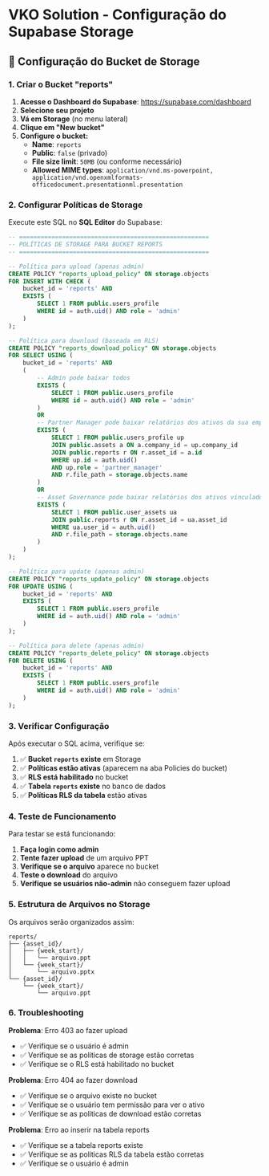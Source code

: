 # VKO Solution - Configuração do Supabase Storage

## 📁 Configuração do Bucket de Storage

### 1. Criar o Bucket "reports"

1. **Acesse o Dashboard do Supabase**: https://supabase.com/dashboard
2. **Selecione seu projeto**
3. **Vá em Storage** (no menu lateral)
4. **Clique em "New bucket"**
5. **Configure o bucket:**
   - **Name**: `reports`
   - **Public**: `false` (privado)
   - **File size limit**: `50MB` (ou conforme necessário)
   - **Allowed MIME types**: `application/vnd.ms-powerpoint, application/vnd.openxmlformats-officedocument.presentationml.presentation`

### 2. Configurar Políticas de Storage

Execute este SQL no **SQL Editor** do Supabase:

```sql
-- =====================================================
-- POLÍTICAS DE STORAGE PARA BUCKET REPORTS
-- =====================================================

-- Política para upload (apenas admin)
CREATE POLICY "reports_upload_policy" ON storage.objects
FOR INSERT WITH CHECK (
    bucket_id = 'reports' AND
    EXISTS (
        SELECT 1 FROM public.users_profile 
        WHERE id = auth.uid() AND role = 'admin'
    )
);

-- Política para download (baseada em RLS)
CREATE POLICY "reports_download_policy" ON storage.objects
FOR SELECT USING (
    bucket_id = 'reports' AND
    (
        -- Admin pode baixar todos
        EXISTS (
            SELECT 1 FROM public.users_profile 
            WHERE id = auth.uid() AND role = 'admin'
        )
        OR
        -- Partner Manager pode baixar relatórios dos ativos da sua empresa
        EXISTS (
            SELECT 1 FROM public.users_profile up
            JOIN public.assets a ON a.company_id = up.company_id
            JOIN public.reports r ON r.asset_id = a.id
            WHERE up.id = auth.uid() 
            AND up.role = 'partner_manager' 
            AND r.file_path = storage.objects.name
        )
        OR
        -- Asset Governance pode baixar relatórios dos ativos vinculados
        EXISTS (
            SELECT 1 FROM public.user_assets ua
            JOIN public.reports r ON r.asset_id = ua.asset_id
            WHERE ua.user_id = auth.uid() 
            AND r.file_path = storage.objects.name
        )
    )
);

-- Política para update (apenas admin)
CREATE POLICY "reports_update_policy" ON storage.objects
FOR UPDATE USING (
    bucket_id = 'reports' AND
    EXISTS (
        SELECT 1 FROM public.users_profile 
        WHERE id = auth.uid() AND role = 'admin'
    )
);

-- Política para delete (apenas admin)
CREATE POLICY "reports_delete_policy" ON storage.objects
FOR DELETE USING (
    bucket_id = 'reports' AND
    EXISTS (
        SELECT 1 FROM public.users_profile 
        WHERE id = auth.uid() AND role = 'admin'
    )
);
```

### 3. Verificar Configuração

Após executar o SQL acima, verifique se:

1. ✅ **Bucket `reports` existe** em Storage
2. ✅ **Políticas estão ativas** (aparecem na aba Policies do bucket)
3. ✅ **RLS está habilitado** no bucket
4. ✅ **Tabela `reports` existe** no banco de dados
5. ✅ **Políticas RLS da tabela** estão ativas

### 4. Teste de Funcionamento

Para testar se está funcionando:

1. **Faça login como admin**
2. **Tente fazer upload** de um arquivo PPT
3. **Verifique se o arquivo** aparece no bucket
4. **Teste o download** do arquivo
5. **Verifique se usuários não-admin** não conseguem fazer upload

### 5. Estrutura de Arquivos no Storage

Os arquivos serão organizados assim:
```
reports/
├── {asset_id}/
│   ├── {week_start}/
│   │   └── arquivo.ppt
│   └── {week_start}/
│       └── arquivo.pptx
└── {asset_id}/
    └── {week_start}/
        └── arquivo.ppt
```

### 6. Troubleshooting

**Problema**: Erro 403 ao fazer upload
- ✅ Verifique se o usuário é admin
- ✅ Verifique se as políticas de storage estão corretas
- ✅ Verifique se o RLS está habilitado no bucket

**Problema**: Erro 404 ao fazer download
- ✅ Verifique se o arquivo existe no bucket
- ✅ Verifique se o usuário tem permissão para ver o ativo
- ✅ Verifique se as políticas de download estão corretas

**Problema**: Erro ao inserir na tabela reports
- ✅ Verifique se a tabela reports existe
- ✅ Verifique se as políticas RLS da tabela estão corretas
- ✅ Verifique se o usuário é admin
